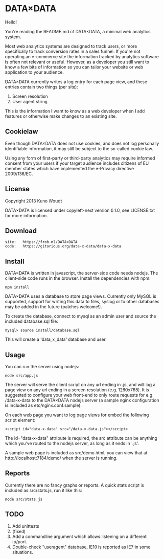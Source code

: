 
DATA×DATA
=========

Hello!

You're reading the README.md of DATA×DATA, a minimal web analytics
system.

Most web analytics systems are designed to track users, or more
specifically to track conversion rates in a sales funnel. If you're
not operating an e-commerce site the information tracked by analytics
software is often not relevant or useful. However, as a developer you
still want to know a few bits of information so you can tailor your
website or web application to your audience.

DATA×DATA currently writes a log entry for each page view, and these
entries contain two things (per site):

1. Screen resolution
2. User agent string

This is the information I want to know as a web developer when I add
features or otherwise make changes to an existing site.


Cookielaw
---------

Even though DATA×DATA does not use cookies, and does not log
personally identifiable information, it may still be subject to the
so-called cookie law.

Using any form of first-party or third-party analytics may require
informed consent from your users if your target audience includes
citizens of EU member states which have implemented the e-Privacy
directive 2009/136/EC.


License
-------

Copyright 2013  Kuno Woudt

DATA×DATA is licensed under copyleft-next version 0.1.0, see
LICENSE.txt for more information.


Download
--------

    site:   https://frob.nl/DATA×DATA
    code:   https://gitorious.org/data-x-data/data-x-data


Install
-------

DATA×DATA is written in javascript, the server-side code needs nodejs.
The client-side code runs in the browser.  Install the dependencies
with npm:

    npm install

DATA×DATA uses a database to store page views.  Currently only MySQL
is supported, support for writing this data to files, syslog or to
other databases may be added in the future (patches welcome!).

To create the database, connect to mysql as an admin user and source
the included database.sql file:

    mysql> source install/database.sql

This will create a 'data_x_data' database and user.


Usage
-----

You can run the server using nodejs:

    node src/app.js

The server will serve the client script on any url ending in .js, and
will log a page view on any url ending in a screen resolution (e.g.
1280x768).  It is suggested to configure your web front-end to only
route requests for e.g. /data-x-data to the DATA×DATA nodejs server (a
sample nginx configuration is included as etc/nginx.conf.sample).

On each web page you want to log page views for embed the following
script element:

    <script id="data-x-data" src="/data-x-data.js"></script>

The id="data-x-data" attribute is required, the src attribute can be
anything which you've routed to the nodejs server, as long as it ends
in '.js'.

A sample web page is included as src/demo.html, you can view that at
http://localhost:7184/demo/ when the server is running.


Reports
-------

Currently there are no fancy graphs or reports.  A quick stats script
is included as src/stats.js, run it like this:

    node src/stats.js


TODO
----

1. Add unittests
2. (fixed)
3. Add a commandline argument which allows listening on a different ip/port.
4. Double-check "useragent" database, IE10 is reported as IE7 in some situations.
